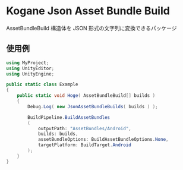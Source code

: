 # Kogane Json Asset Bundle Build

AssetBundleBuild 構造体を JSON 形式の文字列に変換できるパッケージ

## 使用例

```cs
using MyProject;
using UnityEditor;
using UnityEngine;

public static class Example
{
    public static void Hoge( AssetBundleBuild[] builds )
    {
        Debug.Log( new JsonAssetBundleBuilds( builds ) );

        BuildPipeline.BuildAssetBundles
        (
            outputPath: "AssetBundles/Android",
            builds: builds,
            assetBundleOptions: BuildAssetBundleOptions.None,
            targetPlatform: BuildTarget.Android
        );
    }
}
```